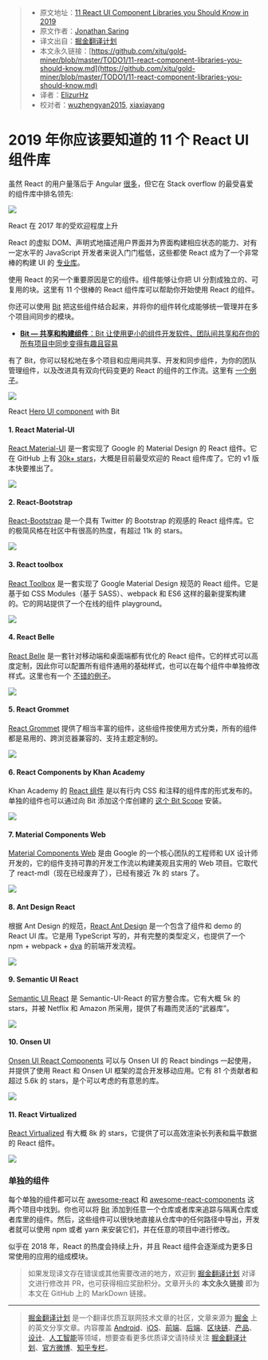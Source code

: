 > * 原文地址：[11 React UI Component Libraries you Should Know in 2019](https://blog.bitsrc.io/11-react-component-libraries-you-should-know-178eb1dd6aa4)
> * 原文作者：[Jonathan Saring](https://blog.bitsrc.io/@JonathanSaring?source=post_header_lockup)
> * 译文出自：[掘金翻译计划](https://github.com/xitu/gold-miner)
> * 本文永久链接：[https://github.com/xitu/gold-miner/blob/master/TODO1/11-react-component-libraries-you-should-know.md](https://github.com/xitu/gold-miner/blob/master/TODO1/11-react-component-libraries-you-should-know.md)
> * 译者：[ElizurHz](https://github.com/ElizurHz)
> * 校对者：[wuzhengyan2015](https://github.com/wuzhengyan2015), [xiaxiayang](https://github.com/xiaxiayang)

# 2019 年你应该要知道的 11 个 React UI 组件库

虽然 React 的用户量落后于 Angular [很多](https://insights.stackoverflow.com/survey/2017#technology)，但它在 Stack overflow 的最受喜爱的组件库中排名领先:

![](https://cdn-images-1.medium.com/max/800/1*2nIak4DHSE3NtpxljcLfqQ.png)

React 在 2017 年的受欢迎程度上升

React 的虚拟 DOM、声明式地描述用户界面并为界面构建相应状态的能力、对有一定水平的 JavaScript 开发者来说入门门槛低，这些都使 React 成为了一个非常棒的构建 UI 的 [专业库](https://medium.freecodecamp.org/yes-react-is-taking-over-front-end-development-the-question-is-why-40837af8ab76)。

使用 React 的另一个重要原因是它的组件。组件能够让你把 UI 分割成独立的、可复用的块。这里有 11 个很棒的 React 组件库可以帮助你开始使用 React 的组件。

你还可以使用 [Bit](https://bitsrc.io) 把这些组件结合起来，并将你的组件转化成能够统一管理并在多个项目间同步的模块。

- [**Bit — 共享和构建组件**：Bit 让使用更小的组件开发软件、团队间共享和在你的所有项目中同步变得有趣且容易](https://bitsrc.io "https://bitsrc.io")

有了 Bit，你可以轻松地在多个项目和应用间共享、开发和同步组件，为你的团队管理组件，以及改进具有双向代码变更的 React 的组件的工作流。这里有 [一个例子](https://bitsrc.io/bit/movie-app)。

![](https://cdn-images-1.medium.com/max/800/1*EW7hjct1RduBrJj43xHO5g.png)

React [Hero UI component](https://bitsrc.io/bit/movie-app/components/hero) with Bit

#### 1. React Material-UI

[React Material-UI](http://www.material-ui.com/) 是一套实现了 Google 的 Material Design 的 React 组件。它在 GitHub 上有 [30k+ stars](https://github.com/mui-org/material-ui)，大概是目前最受欢迎的 React 组件库了。它的 v1 版本快要推出了。

![](https://cdn-images-1.medium.com/max/800/1*tbpaxLVm76qcI0S9s_h_rw.png)

#### 2. React-Bootstrap

[React-Bootstrap](https://github.com/react-bootstrap/react-bootstrap) 是一个具有 Twitter 的 Bootstrap 的观感的 React 组件库。它的极简风格在社区中有很高的热度，有超过 11k 的 stars。

![](https://cdn-images-1.medium.com/max/800/1*Z8iv-H53lE0yiEonO7v1vA.png)

#### 3. React toolbox

[React Toolbox](http://react-toolbox.io/#/) 是一套实现了 Google Material Design 规范的 React 组件。它是基于如 CSS Modules（基于 SASS）、webpack 和 ES6 这样的最新提案构建的。它的网站提供了一个在线的组件 playground。

![](https://cdn-images-1.medium.com/max/800/1*3MDbsOlWKBwtLesdEucWeA.png)

#### 4. React Belle

[React Belle](https://github.com/nikgraf/belle) 是一套针对移动端和桌面端都有优化的 React 组件。它的样式可以高度定制，因此你可以配置所有组件通用的基础样式，也可以在每个组件中单独修改样式。这里也有一个 [不错的例子](https://gideonshils.github.io/Belle-With-Bit/)。

![](https://cdn-images-1.medium.com/max/800/1*pypcfwkxe8omGQpX7YFsIw.png)

#### 5. React Grommet

[React Grommet](http://grommet.io/) 提供了相当丰富的组件，这些组件按使用方式分类，所有的组件都是易用的、跨浏览器兼容的、支持主题定制的。

![](https://cdn-images-1.medium.com/max/800/1*70XQ6onrhXheDfMcCHY6uA.png)

#### 6. React Components by Khan Academy

Khan Academy 的 [React 组件](http://khan.github.io/react-components/) 是以有行内 CSS 和注释的组件库的形式发布的。单独的组件也可以通过向 Bit 添加这个库创建的 [这个 Bit Scope](https://bitsrc.io/khan/react-components#components) 安装。

![](https://cdn-images-1.medium.com/max/800/1*0ioHWySqvLlW4J5HPhN1wA.png)

#### 7. Material Components Web

[Material Components Web](https://material.io/components/web/) 是由 Google 的一个核心团队的工程师和 UX 设计师开发的，它的组件支持可靠的开发工作流以构建美观且实用的 Web 项目。它取代了 react-mdl（现在已经废弃了），已经有接近 7k 的 stars 了。

![](https://cdn-images-1.medium.com/max/800/1*XhhTfN5l25iIP5lL6RIhKA.png)

#### 8. Ant Design React

根据 Ant Design 的规范，[React Ant Design](https://ant.design/docs/react/introduce) 是一个包含了组件和 demo 的 React UI 库。它是用 TypeScript 写的，并有完整的类型定义，也提供了一个 npm + webpack + [dva](https://github.com/dvajs/dva) 的前端开发流程。

![](https://cdn-images-1.medium.com/max/800/1*m20KzN0Yo1Mn_TBzCCs1JA.png)

#### 9. Semantic UI React

[Semantic UI React](https://react.semantic-ui.com/) 是 Semantic-UI-React 的官方整合库。它有大概 5k 的 stars，并被 Netflix 和 Amazon 所采用，提供了有趣而灵活的“武器库”。

![](https://cdn-images-1.medium.com/max/800/1*ifnxZvzp3gVZOj1pTlGl7w.png)

#### 10. Onsen UI

[Onsen UI React Components](https://onsen.io/react/) 可以与 Onsen UI 的 React bindings 一起使用，并提供了使用 React 和 Onsen UI 框架的混合开发移动应用。它有 81 个贡献者和超过 5.6k 的 stars，是个可以考虑的有意思的库。

![](https://cdn-images-1.medium.com/max/800/1*wUCqvq-3Sp2Vbx0TmTdzdg.png)

#### 11. React Virtualized

[React Virtualized](https://github.com/bvaughn/react-virtualized) 有大概 8k 的 stars，它提供了可以高效渲染长列表和扁平数据的 React 组件。

![](https://cdn-images-1.medium.com/max/800/1*Go5Bue8KJGIdBMUt7fvfVQ.png)

### 单独的组件

每个单独的组件都可以在 [awesome-react](https://github.com/enaqx/awesome-react) 和 [awesome-react-components](https://github.com/brillout/awesome-react-components) 这两个项目中找到。你也可以将 [Bit](https://bitsrc.io/) 添加到任意一个仓库或者库来追踪与隔离仓库或者库里的组件。然后，这些组件可以很快地直接从仓库中的任何路径中导出，开发者就可以使用 npm 或者 yarn 来安装它们，并在任意的项目中进行修改。

似乎在 2018 年，React 的热度会持续上升，并且 React 组件会逐渐成为更多日常使用的应用的组成模块。

> 如果发现译文存在错误或其他需要改进的地方，欢迎到 [掘金翻译计划](https://github.com/xitu/gold-miner) 对译文进行修改并 PR，也可获得相应奖励积分。文章开头的 **本文永久链接** 即为本文在 GitHub 上的 MarkDown 链接。


---

> [掘金翻译计划](https://github.com/xitu/gold-miner) 是一个翻译优质互联网技术文章的社区，文章来源为 [掘金](https://juejin.im) 上的英文分享文章。内容覆盖 [Android](https://github.com/xitu/gold-miner#android)、[iOS](https://github.com/xitu/gold-miner#ios)、[前端](https://github.com/xitu/gold-miner#前端)、[后端](https://github.com/xitu/gold-miner#后端)、[区块链](https://github.com/xitu/gold-miner#区块链)、[产品](https://github.com/xitu/gold-miner#产品)、[设计](https://github.com/xitu/gold-miner#设计)、[人工智能](https://github.com/xitu/gold-miner#人工智能)等领域，想要查看更多优质译文请持续关注 [掘金翻译计划](https://github.com/xitu/gold-miner)、[官方微博](http://weibo.com/juejinfanyi)、[知乎专栏](https://zhuanlan.zhihu.com/juejinfanyi)。
